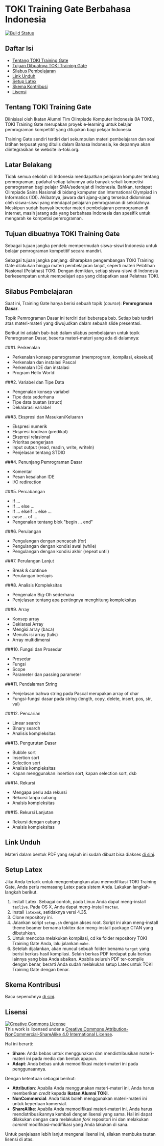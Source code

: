 # TOKI Training Gate Berbahasa Indonesia

[![Build Status](https://travis-ci.org/ia-toki/training-gate-id.svg?branch=master)](https://travis-ci.org/ia-toki/training-gate-id)

## Daftar Isi
* [Tentang TOKI Training Gate](#tentang-toki-training-gate)
* [Tujuan Dibuatnya TOKI Training Gate](#tujuan-dibuatnya-toki-training-gate)
* [Silabus Pembelajaran](#silabus-pembelajaran)
* [Link Unduh](#link-unduh)
* [Setup Latex](#setup-latex)
* [Skema Kontribusi](#skema-kontribusi)
* [Lisensi](#lisensi)

## Tentang TOKI Training Gate
Diinisiasi oleh Ikatan Alumni Tim Olimpiade Komputer Indonesia (IA TOKI), TOKI Training Gate merupakan proyek e-learning untuk belajar pemrograman kompetitif yang ditujukan bagi pelajar Indonesia.

Training Gate sendiri terdiri dari sekumpulan materi pembelajaran dan soal latihan terpusat yang ditulis dalam Bahasa Indonesia, ke depannya akan diintegrasikan ke website ia-toki.org.

## Latar Belakang
Tidak semua sekolah di Indonesia mendapatkan pelajaran komputer tentang pemrograman, padahal setiap tahunnya ada banyak sekali kompetisi pemrograman bagi pelajar SMA/sederajat di Indonesia. Bahkan, terdapat Olimpiade Sains Nasional di bidang komputer dan International Olympiad in Informatics (IOI). Akibatnya, jawara dari ajang-ajang tersebut didominasi oleh siswa-siswi yang mendapat pelajaran pemrograman di sekolahnya. Meskipun sudah banyak beredar materi pembelajaran pemrograman di internet, masih jarang ada yang berbahasa Indonesia dan spesifik untuk mengarah ke kompetisi pemrograman.

## Tujuan dibuatnya TOKI Training Gate
Sebagai tujuan jangka pendek: mempermudah siswa-siswi Indonesia untuk belajar pemrograman kompetitif secara mandiri.

Sebagai tujuan jangka panjang: diharapkan pengembangan TOKI Training Gate dilakukan hingga materi pembelajaran lanjut, seperti materi Pelatihan Nasional (Pelatnas) TOKI. Dengan demikian, setiap siswa-siswi di Indonesia berkesempatan untuk mempelajari apa yang didapatkan saat Pelatnas TOKI.

## Silabus Pembelajaran

Saat ini, Training Gate hanya berisi sebuah topik (*course*): **Pemrograman Dasar**.

Topik Pemrograman Dasar ini terdiri dari beberapa bab. Setiap bab terdiri atas materi-materi yang diwujudkan dalam sebuah slide presentasi.

Berikut ini adalah bab-bab dalam silabus pembelajaran untuk topik Pemrograman Dasar, beserta materi-materi yang ada di dalamnya:

###1. Perkenalan

  * Perkenalan konsep pemrograman (memprogram, kompilasi, eksekusi)
  * Perkenalan dan instalasi Pascal
  * Perkenalan IDE dan instalasi
  * Program Hello World

###2. Variabel dan Tipe Data

  * Pengenalan konsep variabel
  * Tipe data sederhana
  * Tipe data buatan (struct)
  * Dekalarasi variabel

###3. Ekspresi dan Masukan/Keluaran

  * Ekspresi numerik
  * Ekspresi boolean (predikat)
  * Ekspresi relasional
  * Prioritas pengerjaan
  * Input output (read, readln, write, writeln)
  * Penjelasan tentang STDIO

###4. Penunjang Pemrograman Dasar

  * Komentar
  * Pesan kesalahan IDE
  * I/O redirection

###5. Percabangan

  * If ...
  * If ... else ...
  * If ... elseif ... else ...
  * case ... of ...
  * Pengenalan tentang blok "begin ... end"

###6. Perulangan

  * Pengulangan dengan pencacah (for)
  * Pengulangan dengan kondisi awal (while)
  * Pengulangan dengan kondisi akhir (repeat until)

###7. Perulangan Lanjut

  * Break & continue
  * Perulangan berlapis

###8. Analisis Kompleksitas

  * Pengenalan Big-Oh sederhana
  * Penjelasan tentang apa pentingnya menghitung kompleksitas

###9. Array

  * Konsep array
  * Deklarasi Array
  * Mengisi array (baca)
  * Menulis isi array (tulis)
  * Array multidimensi

###10. Fungsi dan Prosedur

  * Prosedur
  * Fungsi
  * Scope
  * Parameter dan passing parameter

###11. Pendalaman String

  * Penjelasan bahwa string pada Pascal merupakan array of char
  * Fungsi-fungsi dasar pada string (length, copy, delete, insert, pos, str, val)

###12. Pencarian

  * Linear search
  * Binary search
  * Analisis kompleksitas

###13. Pengurutan Dasar

  * Bubble sort
  * Insertion sort
  * Selection sort
  * Analisis kompleksitas
  * Kapan menggunakan insertion sort, kapan selection sort, dsb

###14. Rekursi

  * Mengapa perlu ada rekursi
  * Rekursi tanpa cabang
  * Analsis kompleksitas

###15. Rekursi Lanjutan

  * Rekursi dengan cabang
  * Analsis kompleksitas

## Link Unduh
Materi dalam bentuk PDF yang sejauh ini sudah dibuat bisa diakses [di sini](https://github.com/ia-toki/training-gate-id/archive/target.zip).

## Setup Latex

Jika Anda tertarik untuk mengembangkan atau memodifikasi TOKI Training Gate, Anda perlu memasang Latex pada sistem Anda. Lakukan langkah-langkah berikut.

1. Install Latex. Sebagai contoh, pada Linux Anda dapat meng-install `texlive`. Pada OS X, Anda dapat meng-install `mactex`.
2. Install `latexmk`, setidaknya versi 4.35.
3. Clone repository ini.
4. Jalankan script `setup.sh` dengan akses root. Script ini akan meng-install theme beamer bernama tokitex dan meng-install package CTAN yang dibutuhkan.
5. Untuk mencoba melakukan kompilasi, cd ke folder repository TOKI Training Gate Anda, lalu jalankan `make`.
6. Setelah dijalankan, akan muncul sebuah folder benama `target` yang berisi berkas hasil kompilasi. Selain berkas PDF terdapat pula berkas lainnya yang bisa Anda abaikan. Apabila seluruh PDF ter-compile dengan benar, berarti Anda sudah melakukan setup Latex untuk TOKI Training Gate dengan benar.

## Skema Kontribusi

Baca sepenuhnya [di sini](https://github.com/ia-toki/training-gate-id/blob/master/CONTRIBUTING.md).

## Lisensi

<a rel="license" href="http://creativecommons.org/licenses/by-nc-sa/4.0/"><img alt="Creative Commons License" style="border-width:0" src="https://i.creativecommons.org/l/by-nc-sa/4.0/88x31.png" /></a><br />This work is licensed under a <a rel="license" href="http://creativecommons.org/licenses/by-nc-sa/4.0/">Creative Commons Attribution-NonCommercial-ShareAlike 4.0 International License</a>.

Hal ini berarti:

- **Share**: Anda bebas untuk menggunakan dan mendistribusikan materi-materi ini pada media dan bentuk apapun.
- **Adapt**: Anda bebas untuk memodifikasi materi-materi ini pada penggunaannya.

Dengan ketentuan sebagai berikut:

- **Attribution**: Apabila Anda menggunakan materi-materi ini, Anda harus memberikan *credit* kepada **Ikatan Alumni TOKI**.
- **NonCommercial**: Anda tidak boleh menggunakan materi-materi ini untuk keperluan komersial.
- **ShareAlike**: Apabila Anda memodifikasi materi-materi ini, Anda harus mendistribusikannya kembali dengan lisensi yang sama. Hal ini dapat dilakukan dengan cara melakukan *fork* repositori ini dan melakukan *commit* modifikasi-modifikasi yang Anda lakukan di sana.

Untuk penjelasan lebih lanjut mengenai lisensi ini, silakan membuka tautan lisensi di atas.
